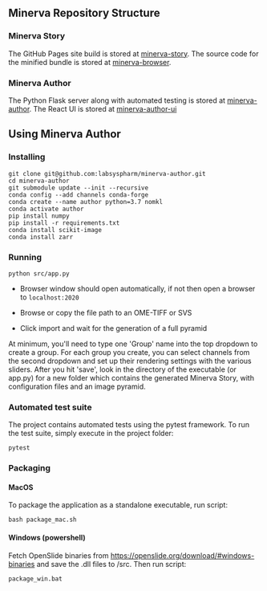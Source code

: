 ## Minerva Repository Structure

### Minerva Story
The GitHub Pages site build is stored at [minerva-story](https://github.com/labsyspharm/minerva-story). The source code for the minified bundle is stored at [minerva-browser](https://github.com/labsyspharm/minerva-browser).

### Minerva Author
The Python Flask server along with automated testing is stored at [minerva-author](https://github.com/labsyspharm/minerva-author). The React UI is stored at [minerva-author-ui](https://github.com/labsyspharm/minerva-author-ui)

## Using Minerva Author

### Installing
```
git clone git@github.com:labsyspharm/minerva-author.git
cd minerva-author
git submodule update --init --recursive
conda config --add channels conda-forge
conda create --name author python=3.7 nomkl
conda activate author
pip install numpy
pip install -r requirements.txt
conda install scikit-image
conda install zarr
```

### Running

```
python src/app.py
```

- Browser window should open automatically, if not then open a browser to `localhost:2020`

- Browse or copy the file path to an OME-TIFF or SVS

- Click import and wait for the generation of a full pyramid

At minimum, you'll need to type one 'Group' name into the top dropdown to create a group. For each group you create, you can select channels from the second dropdown and set up their rendering settings with the various sliders. After you hit 'save', look in the directory of the executable (or app.py) for a new folder which contains the generated Minerva Story, with configuration files and an image pyramid.

### Automated test suite

The project contains automated tests using the pytest framework. To run the test suite, simply execute in the project folder:
```
pytest
```

### Packaging

#### MacOS

To package the application as a standalone executable, run script:
```
bash package_mac.sh
```

#### Windows (powershell)

Fetch OpenSlide binaries from https://openslide.org/download/#windows-binaries and save the .dll files to /src. Then run script:
```
package_win.bat
```

